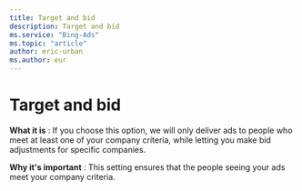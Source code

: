 ```yaml
---
title: Target and bid
description: Target and bid
ms.service: "Bing-Ads"
ms.topic: "article"
author: eric-urban
ms.author: eur
---
```


# Target and bid

**What it is** : If you choose this option, we will only deliver ads to people who meet at least one of your company criteria, while letting you make bid adjustments for specific companies.

**Why it's important** : This setting ensures that the people seeing your ads meet your company criteria.


